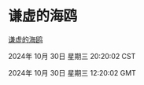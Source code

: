 # 谦虚的海鸥
[谦虚的海鸥](http://219.139.197.74:56308/qxdho/course/base/hotlink/index.php)

2024年 10月 30日 星期三 20:20:02 CST

2024年 10月 30日 星期三 12:20:02 GMT
